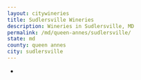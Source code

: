 ```yaml
---
layout: citywineries
title: Sudlersville Wineries
description: Wineries in Sudlersville, MD
permalink: /md/queen-annes/sudlersville/
state: md
county: queen annes
city: sudlersville
---
```

-
